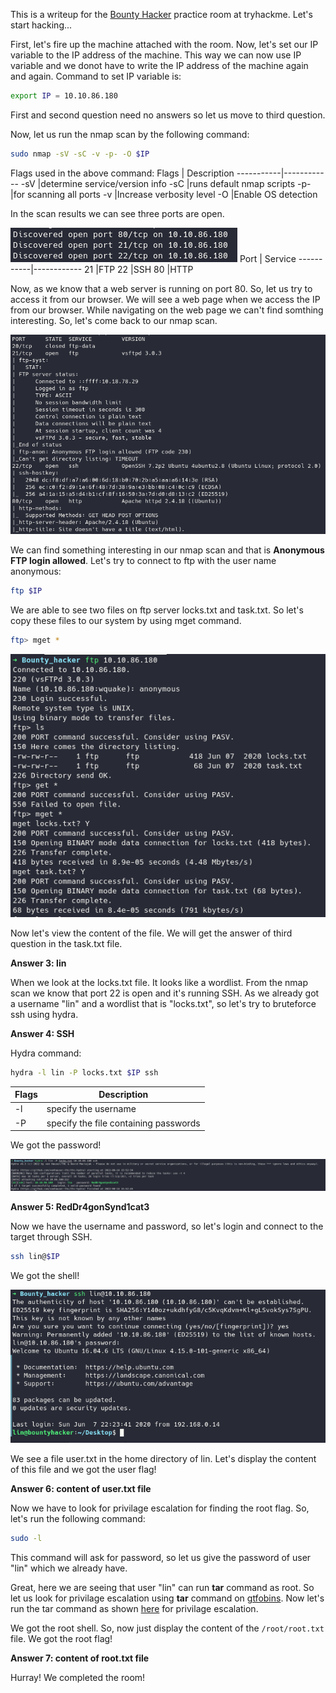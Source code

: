 This is a writeup for the [Bounty Hacker](https://tryhackme.com/room/attackerkb) practice room at tryhackme. Let's start hacking...

First, let's fire up the machine attached with the room. Now, let's set our IP variable to the IP address of the machine. This way we can now use IP variable and we donot have to write the IP address of the machine again and again. Command to set IP variable is:

```bash
export IP = 10.10.86.180
```
First and second question need no answers so let us move to third question.

Now, let us run the nmap scan by the following command:

```bash
sudo nmap -sV -sC -v -p- -O $IP
```
Flags used in the above command:
Flags      | Description
-----------|------------
-sV        |determine service/version info
-sC        |runs default nmap scripts
-p-        |for scanning all ports
-v         |Increase verbosity level
-O         |Enable OS detection

In the scan results we can see three ports are open.

![nmap](https://github.com/Kartik-Dixit/THM/blob/main/Bounty_hacker/images/nmap.png)
Port       | Service
-----------|------------
21         |FTP
22         |SSH
80         |HTTP

Now, as we know that a web server is running on port 80. So, let us try to access it from our browser. We will see a web page when we access the IP from our browser. While navigating on the web page we can't find somthing interesting. So, let's come back to our nmap scan.

![nmap_script](https://github.com/Kartik-Dixit/THM/blob/main/Bounty_hacker/images/script.png)

We can find something interesting in our nmap scan and that is **Anonymous FTP login allowed**. Let's try to connect to ftp with the user name anonymous:
```bash
ftp $IP
```

We are able to see two files on ftp server locks.txt and task.txt. So let's copy these files to our system by using mget command.
```bash
ftp> mget *
```
![ftp](https://github.com/Kartik-Dixit/THM/blob/main/Bounty_hacker/images/ftp.png)

Now let's view the content of the file. We will get the answer of third question in the task.txt file.

**Answer 3: lin**

When we look at the locks.txt file. It looks like a wordlist. From the nmap scan we know that port 22 is open and it's running SSH. As we already got a username "lin" and a wordlist that is "locks.txt", so let's try to bruteforce ssh using hydra.

**Answer 4: SSH**

Hydra command:
```bash
hydra -l lin -P locks.txt $IP ssh
```
Flags      | Description
-----------|------------
-l         |specify the username
-P         |specify the file containing passwords

We got the password!

![ftp](https://github.com/Kartik-Dixit/THM/blob/main/Bounty_hacker/images/hydra.png)

**Answer 5: RedDr4gonSynd1cat3**

Now we have the username and password, so let's login and connect to the target through SSH. 
```bash
ssh lin@$IP
```
We got the shell!

![ftp](https://github.com/Kartik-Dixit/THM/blob/main/Bounty_hacker/images/ssh.png)

We see a file user.txt in the home directory of lin. Let's display the content of this file and we got the user flag!

**Answer 6: content of user.txt file**

Now we have to look for privilage escalation for finding the root flag. So, let's run the following command:
```bash
sudo -l
```
This command will ask for password, so let us give the password of user "lin" which we already have.

Great, here we are seeing that user "lin" can run **tar** command as root. So let us look for privilage escalation using **tar** command on [gtfobins](https://gtfobins.github.io/gtfobins/tar/#sudo). Now let's run the tar command as shown [here](https://gtfobins.github.io/gtfobins/tar/#sudo) for privilage escalation. 

We got the root shell. So, now just display the content of the `/root/root.txt` file. We got the root flag!

**Answer 7: content of root.txt file**

Hurray! We completed the room!
